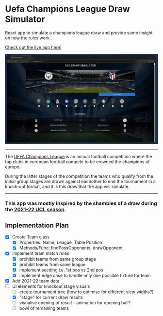 # Uefa Champions League Draw Simulator

React app to simulate a champions league draw and provide some insight on how the rules work.

[Check out the live app here!](https://ucl-draw.web.app/)

![Site Screenshot](/screenshot.png "looks like an early exit for city again")

---

The [UEFA Champions League](https://en.wikipedia.org/wiki/UEFA_Champions_League) is an annual football competition where the top clubs in european football compete to be crowned the champions of europe.

During the latter stages of the competition the teams who qualify from the initial group stages are drawn against eachother to end the tournament in a knock-out format, and it is this draw that the app will simulate.

---

### This app was mostly inspired by the shambles of a draw during the [2021-22 UCL season](https://www.bbc.co.uk/sport/av/football/59644156).

## Implementation Plan

-   [x] Create Team class
    -   [x] Properties: Name, League, Table Position
    -   [x] Methods/Func: findPossOpponents, drawOpponent
-   [x] Implement team match rules
    -   [x] prohibit teams from same group stage
    -   [x] prohibit teams from same league
    -   [x] implement seeding i.e. 1st pos vs 2nd pos
    -   [x] implement edge case to handle only one possible fixture for team
-   [x] Add 2021-22 team data
-   [ ] UI elements for knockout stage visuals
    -   [ ] create tournament tree (how to optimise for different view widths?)
    -   [x] "stage" for current draw results
    -   [ ] visualise opening of result - animation for opening ball?
    -   [ ] bowl of remaining teams
